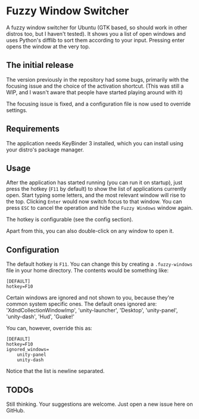 # Fuzzy Window Switcher

A fuzzy window switcher for Ubuntu (GTK based, so should work in other distros too, but I haven't tested). It shows you a list of open windows and uses Python's difflib to sort them according to your input. Pressing enter opens the window at the very top.

## The initial release

The version previously in the repository had some bugs, primarily with the focusing issue and the choice of the activation shortcut. (This was still a WIP, and I wasn't aware that people have started playing around with it)

The focusing issue is fixed, and a configuration file is now used to override settings.

## Requirements

The application needs KeyBinder 3 installed, which you can install using your distro's package manager.

## Usage

After the application has started running (you can run it on startup), just press the hotkey  (`F11` by default) to show the list of applications currently open. Start typing some letters, and the most relevant window will rise to the top. Clicking `Enter` would now switch focus to that window. You can press `ESC` to cancel the operation and hide the `Fuzzy Windows` window again.

The hotkey is configurable (see the config section).

Apart from this, you can also double-click on any window to open it.

## Configuration

The default hotkey is `F11`. You can change this by creating a `.fuzzy-windows` file in your home directory. The contents would be something like:

    [DEFAULT]
    hotkey=F10

Certain windows are ignored and not shown to you, because they're common system specific ones. The default ones ignored are: 'XdndCollectionWindowImp', 'unity-launcher', 'Desktop', 'unity-panel', 'unity-dash', 'Hud', 'Guake!'

You can, however, override this as:

    [DEFAULT]
    hotkey=F10
    ignored_windows=
        unity-panel
        unity-dash

Notice that the list is newline separated.

## TODOs

Still thinking. Your suggestions are welcome. Just open a new issue here on GitHub.
